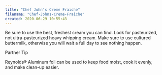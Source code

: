 ```yaml
---
title: "Chef John's Creme Fraiche"
filename: "Chef-Johns-Creme-Fraiche"
created: 2020-06-29 10:55:43
---
```

Be sure to use the best, freshest cream you can find. Look for pasteurized, not ultra-pasteurized heavy whipping cream. Make sure to use cultured buttermilk, otherwise you will wait a full day to see nothing happen.

Partner Tip

Reynolds® Aluminum foil can be used to keep food moist, cook it evenly, and make clean-up easier.
